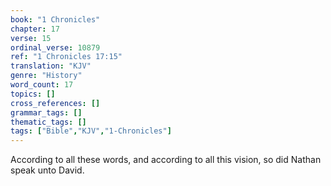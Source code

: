 ```yaml
---
book: "1 Chronicles"
chapter: 17
verse: 15
ordinal_verse: 10879
ref: "1 Chronicles 17:15"
translation: "KJV"
genre: "History"
word_count: 17
topics: []
cross_references: []
grammar_tags: []
thematic_tags: []
tags: ["Bible","KJV","1-Chronicles"]
---
```

According to all these words, and according to all this vision, so did Nathan speak unto David.
